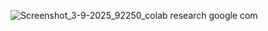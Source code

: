 ![Screenshot_3-9-2025_92250_colab research google com](https://github.com/user-attachments/assets/a6ea38ab-05a5-410b-8e99-0166cfb5a06d)
